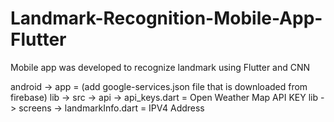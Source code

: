 # Landmark-Recognition-Mobile-App-Flutter
Mobile app was developed to recognize landmark using Flutter and CNN

android -> app                              = (add google-services.json file that is downloaded from firebase)
lib     -> src      -> api -> api_keys.dart = Open Weather Map API KEY
lib     -> screens -> landmarkInfo.dart     = IPV4 Address

